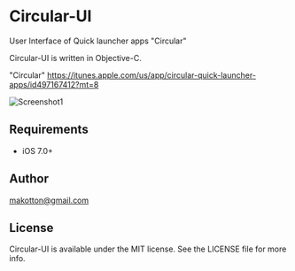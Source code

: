 # Circular-UI

User Interface of Quick launcher apps "Circular"

Circular-UI is written in Objective-C.


"Circular"
https://itunes.apple.com/us/app/circular-quick-launcher-apps/id497167412?mt=8


![Screenshot1](https://github.com/makotton/Circular-UI/wiki/images/screenshot1.png)

## Requirements

- iOS 7.0+

## Author

makotton@gmail.com

## License

Circular-UI is available under the MIT license. See the LICENSE file for more info.
